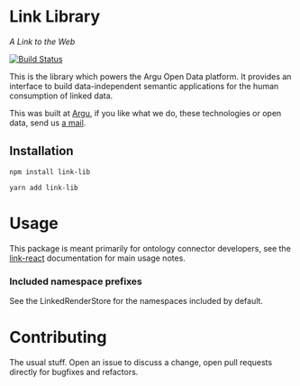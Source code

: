 # Link Library
*A Link to the Web*

[![Build Status](https://travis-ci.org/fletcher91/link-lib.svg?branch=master)](https://travis-ci.org/fletcher91/link-lib)

This is the library which powers the Argu Open Data platform. It provides an interface to build data-independent
semantic applications for the human consumption of linked data.

This was built at [Argu](https://argu.co), if you like what we do, these technologies
or open data, send us [a mail](mailto:info@argu.co).

## Installation

`npm install link-lib`

`yarn add link-lib`

# Usage

This package is meant primarily for ontology connector developers,
see the [link-react](https://github.com/fletcher91/link-react) documentation for main usage notes.

### Included namespace prefixes

See the LinkedRenderStore for the namespaces included by default.

# Contributing

The usual stuff. Open an issue to discuss a change, open pull requests directly for bugfixes and refactors.
